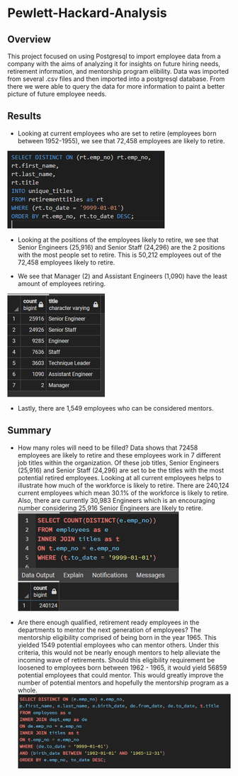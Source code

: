 # Pewlett-Hackard-Analysis

## Overview
This project focused on using Postgresql to import employee data from a company with the aims of analyzing it for insights on future hiring needs, retirement information, and mentorship program elibility. Data was imported from several .csv files and then imported into a postgresql database. From there we were able to query the data for more information to paint a better picture of future employee needs. 

## Results
- Looking at current employees who are set to retire (employees born between 1952-1955), we see that 72,458 employees are likely to retire. 

![Results](/Data/1.PNG)

- Looking at the positions of the employees likely to retire, we see that Senior Engineers (25,916) and Senior Staff (24,296) are the 2 positions with the most people set to retire. This is 50,212 employees out of the 72,458 employees likely to retire.

- We see that Manager (2) and Assistant Engineers (1,090) have the least amount of employees retiring. 

![Results](/Data/2.PNG)

- Lastly, there are 1,549 employees who can be considered mentors.

## Summary
- How many roles will need to be filled?
 Data shows that 72458 employees are likely to retire and these employees work in 7 different job titles within the organization. Of these job titles, Senior Engineers (25,916) and Senior Staff (24,296) are set to be the titles with the most potential retired employees. Looking at all current employees helps to illustrate how much of the workforce is likely to retire. There are 240,124 current employees which mean 30.1% of the workforce is likely to retire. Also, there are currently 30,983 Engineers which is an encouraging number considering 25,916 Senior Engineers are likely to retire. 
![Results](/Data/3.PNG)

 - Are there enough qualified, retirement ready employees in the departments to mentor the next generation of employees?
 The mentorship eligibility comprised of being born in the year 1965. This yielded 1549 potential employees who can mentor others. Under this criteria, this would not be nearly enough mentors to help alleviate the incoming wave of retirements. Should this eligibility requirement be loosened to employees born between 1962 - 1965, it would yield 56859 potential employees that could mentor. This would greatly improve the number of potential mentors and hopefully the mentorship program as a whole. 
![Results](/Data/4.PNG)

